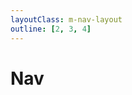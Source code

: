 ```yaml
---
layoutClass: m-nav-layout
outline: [2, 3, 4]
---
```


<script setup>
import { NAV_DATA } from './data'
</script>
<style src="./index.scss"></style>

# Nav

<NavLinks v-for="{title, items} in NAV_DATA" :title="title" :items="items"/>



